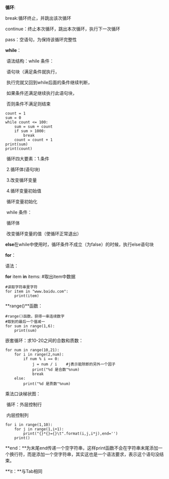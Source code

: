 **循环**:

break:循环终止，并跳出该次循环

continue：终止本次循环，跳出本次循环，执行下一次循环

pass：空语句，为保持该循环完整性

**while**：

​				语法结构：while 条件：

​											语句块（满足条件就执行，

​															执行完就又回到while后面的条件继续判断，

​															如果条件还满足继续执行此语句块，

​															否则条件不满足则结束

```
count = 1
sum = 0
while count <= 100:
    sum = sum + count
    if sum > 1000:
        break    
    count = count + 1
print(sum)
print(count)
```

​           循环四大要素：1.条件

​							           2.循环体(语句块)

​									   3.改变循环变量

​									   4.循环变量初始值

​           循环变量初始化

​				while 条件：

​					循环体

​					改变循环变量的值（使循环正常退出）

**else**在while中使用时，循环条件不成立（为false）的时候，执行else语句块

**for**：

语法：

**for** item **in** items:     #取出item中数据

```
#读取字符串里字符
for item in "www.baidu.com":
    print(item)
```

**range()**函数：

```
#range()函数，获得一串连续数字
#取到的最后一个值减一
for sum in range(1,6):
    print(sum)
```

嵌套循环：求10-20之间的合数和质数：

```
for num in range(10,21):
    for i in range(2,num):
        if num % i == 0:
            j = num / i    #j表示能除断的另外一个因子
            print("%d 是合数"%num)
            break
    else:
        print("%d 是质数"%num)
```

乘法口诀梯状图：

​		循环：外层控制行

​						内层控制列

```
for i in range(1,10):
    for j in range(1,i+1):
        print("{}*{}={}\t".format(i,j,i*j),end='')
    print()
```

**end：**为末尾end传递一个空字符串，这样print函数不会在字符串末尾添加一个换行符，而是添加一个空字符串，其实这也是一个语法要求，表示这个语句没结束。

**\t：**与Tab相同
